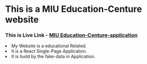 <h1>This is a MIU Education-Centure website</h1>
 <h3>This is Live Link - <a href="">MIU Education-Centure-application</a></h3>
    <ui>
      <li>My Website is a educational Related.</li>
      <li>It is a React Single-Page Application.</li>
      <li>It is build by the fake-data in Application. </li>
    </ui>